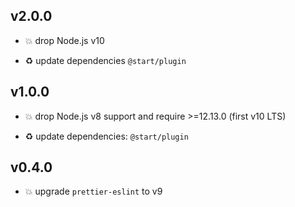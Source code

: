 ## v2.0.0

* 💥 drop Node.js v10

* ♻️ update dependencies `@start/plugin`

## v1.0.0

* 💥 drop Node.js v8 support and require >=12.13.0 (first v10 LTS)

* ♻️ update dependencies: `@start/plugin`

## v0.4.0

* 💥 upgrade `prettier-eslint` to v9
